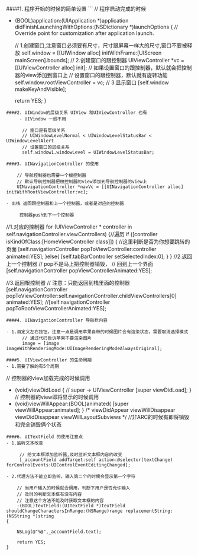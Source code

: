 ####1. 程序开始的时候的简单设置
                 ```
// 程序启动完成的时候
- (BOOL)application:(UIApplication *)application didFinishLaunchingWithOptions:(NSDictionary *)launchOptions {
    // Override point for customization after application launch.
    
    // 1.创建窗口,注意窗口必须要有尺寸，尺寸跟屏幕一样大的尺寸,窗口不要被释放
    self.window = [[UIWindow alloc] initWithFrame:[UIScreen mainScreen].bounds];
    // 2.创建窗口的跟控制器
    UIViewController *vc = [[UIViewController alloc] init];
    // 如果设置窗口的跟控制器，默认就会把控制器的view添加到窗口上
    // 设置窗口的跟控制器，默认就有旋转功能
    self.window.rootViewController = vc;
    // 3.显示窗口 
    [self.window makeKeyAndVisible];
    
    return YES;
}
```
####2. UIWindow的层级关系 UIView 和UIViewController 也有
     - UIVindow 一般不用
         
      // 窗口是有层级关系
      // UIWindowLevelNormal < UIWindowLevelStatusBar < UIWindowLevelAlert
      // 设置窗口的层级关系
      self.window1.windowLevel = UIWindowLevelStatusBar;
      
####3. UINavigationController 的使用

    // 导航控制器也需要一个根控制器
    // 默认导航控制器把根控制器的view添加到导航控制器的view上
    UINavigationController *navVc = [[UINavigationController alloc] initWithRootViewController:vc];
    
- 出栈 返回跟控制器和上一个控制器，或者是对应的控制器

     控制器push到下一个控制器

```
   //1.对应的控制器
    for (UIViewController * controller in  self.navigationController.viewControllers) {//遍历
        if ([controller isKindOfClass:[HomeViewController class]])
        { //这里判断是否为你想要跳转的页面
            [self.navigationController popToViewController:controller animated:YES];
        }else{
            [self.tabBarController setSelectedIndex:0];
        }
    }
   //2.返回上一个控制器
   // pop不是马上把控制器销毁，
   // 回到上一个界面
    [self.navigationController popViewControllerAnimated:YES]; 
    
   //3.返回根控制器
   // 注意：只能返回到栈里面的控制器
    [self.navigationController popToViewController:self.navigationController.childViewControllers[0] animated:YES];
   //[self.navigationController popToRootViewControllerAnimated:YES];
```
####4. UINavigationController 导航栏内容

- 1.自定义左右按钮，注意一点是调用苹果自带的时候图片会有渲染状态，需要取消选择模式
      // 通过代码告诉苹果不要渲染图片
      image = [image           imageWithRenderingMode:UIImageRenderingModeAlwaysOriginal];

####5. UIViewController 的生命周期
- 1.需要了解的有5个周期 
```
// 控制器的view加载完成的时候调用
  - (void)viewDidLoad {
    // super -> UIViewController
    [super viewDidLoad];
  }
  // 控制器的view即将显示的时候调用
   - (void)viewWillAppear:(BOOL)animated{
    [super viewWillAppear:animated];
    }
    /*
     viewDidAppear
     viewWillDisappear 
     viewDidDisappear 
     viewWillLayoutSubviews
     */
   //非ARC的时候有即将销毁和完全销毁俩个状态  
```
####6. UITextField 的使用注意点
- 1.监听文本改变

     // 给文本框添加监听器,及时监听文本框内容的改变
     [_accountField addTarget:self action:@selector(textChange) forControlEvents:UIControlEventEditingChanged];

- 2.代理方法不能立即监听，输入第二个的时候会显示第一个字符

    // 当用户输入的时候就会调用，判断下用户是否允许输入
    // 及时的判断文本框有没有内容
    // 注意这个方法不能及时获取文本框的内容  
    -(BOOL)textField:(UITextField *)textField   shouldChangeCharactersInRange:(NSRange)range replacementString:(NSString *)string
{
    
    NSLog(@"%@",_accountField.text);
    
    return YES;
}